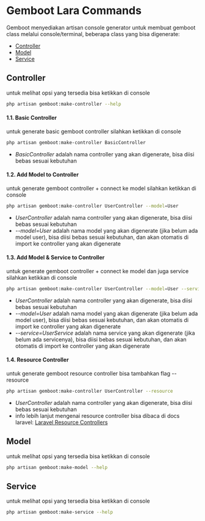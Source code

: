 # Gemboot Lara Commands

Gemboot menyediakan artisan console generator untuk membuat gemboot class melalui console/terminal, beberapa class yang bisa digenerate:
- [Controller](#controller)
- [Model](#model)
- [Service](#service)


## Controller
untuk melihat opsi yang tersedia bisa ketikkan di console
```sh
php artisan gemboot:make-controller --help
```

#### 1.1. Basic Controller
untuk generate basic gemboot controller silahkan ketikkan di console
```sh
php artisan gemboot:make-controller BasicController
```
- _BasicController_ adalah nama controller yang akan digenerate, bisa diisi bebas sesuai kebutuhan

#### 1.2. Add Model to Controller
untuk generate gemboot controller + connect ke model silahkan ketikkan di console
```sh
php artisan gemboot:make-controller UserController --model=User
```
- _UserController_ adalah nama controller yang akan digenerate, bisa diisi bebas sesuai kebutuhan
- _--model=User_ adalah nama model yang akan digenerate (jika belum ada model user), bisa diisi bebas sesuai kebutuhan, dan akan otomatis di import ke controller yang akan digenerate

#### 1.3. Add Model & Service to Controller
untuk generate gemboot controller + connect ke model dan juga service silahkan ketikkan di console
```sh
php artisan gemboot:make-controller UserController --model=User --service=UserService
```
- _UserController_ adalah nama controller yang akan digenerate, bisa diisi bebas sesuai kebutuhan
- _--model=User_ adalah nama model yang akan digenerate (jika belum ada model user), bisa diisi bebas sesuai kebutuhan, dan akan otomatis di import ke controller yang akan digenerate
- _--service=UserService_ adalah nama service yang akan digenerate (jika belum ada servicenya), bisa diisi bebas sesuai kebutuhan, dan akan otomatis di import ke controller yang akan digenerate

#### 1.4. Resource Controller
untuk generate gemboot resource controller bisa tambahkan flag --resource
```sh
php artisan gemboot:make-controller UserController --resource
```
- _UserController_ adalah nama controller yang akan digenerate, bisa diisi bebas sesuai kebutuhan
- info lebih lanjut mengenai resource controller bisa dibaca di docs laravel: [Laravel Resource Controllers](https://laravel.com/docs/8.x/controllers#resource-controllers)

## Model
untuk melihat opsi yang tersedia bisa ketikkan di console

```sh
php artisan gemboot:make-model --help
```


## Service
untuk melihat opsi yang tersedia bisa ketikkan di console

```sh
php artisan gemboot:make-service --help
```
